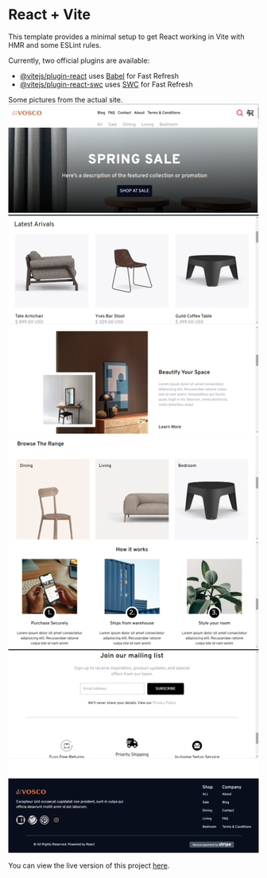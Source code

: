 # React + Vite

This template provides a minimal setup to get React working in Vite with HMR and some ESLint rules.

Currently, two official plugins are available:

- [@vitejs/plugin-react](https://github.com/vitejs/vite-plugin-react/blob/main/packages/plugin-react/README.md) uses [Babel](https://babeljs.io/) for Fast Refresh
- [@vitejs/plugin-react-swc](https://github.com/vitejs/vite-plugin-react-swc) uses [SWC](https://swc.rs/) for Fast Refresh

Some pictures from the actual site.
![Actual site image](https://github.com/Ihafiz7/Furniture-Store/blob/main/Screenshot%20(31).png)
![Actual site image](https://github.com/Ihafiz7/Furniture-Store/blob/main/Screenshot%20(32).png)
![Actual site image](https://github.com/Ihafiz7/Furniture-Store/blob/main/Screenshot%20(34).png)
![Actual site image](https://github.com/Ihafiz7/Furniture-Store/blob/main/Screenshot%20(35).png)
![Actual site image](https://github.com/Ihafiz7/Furniture-Store/blob/main/Screenshot%20(37).png)
![Actual site image](https://github.com/Ihafiz7/Furniture-Store/blob/main/Screenshot%20(38).png)
![Actual site image](https://github.com/Ihafiz7/Furniture-Store/blob/main/Screenshot%20(39).png)


You can view the live version of this project [here](https://voscofurniture.netlify.app).
